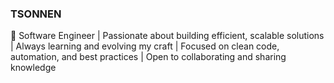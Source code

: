 ### TSONNEN

🚀 Software Engineer | Passionate about building efficient, scalable solutions | Always learning and evolving my craft | Focused on clean code, automation, and best practices | Open to collaborating and sharing knowledge
